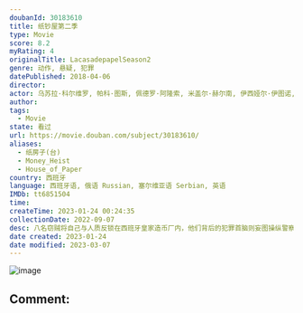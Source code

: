 ```yaml
---
doubanId: 30183610
title: 纸钞屋第二季
type: Movie
score: 8.2
myRating: 4
originalTitle: LacasadepapelSeason2
genre: 动作, 悬疑, 犯罪
datePublished: 2018-04-06
director: 
actor: 乌苏拉·科尔维罗, 帕科·图斯, 佩德罗·阿隆索, 米盖尔·赫尔南, 伊西娅尔·伊图诺, 恩里克·阿尔切, 玛利亚·佩德拉萨, 阿尔瓦罗·莫奇, 阿尔巴·弗洛雷斯, 海因米·洛伦特, 达尔科.佩里克
author: 
tags:
  - Movie
state: 看过
url: https://movie.douban.com/subject/30183610/
aliases:
  - 纸房子(台)
  - Money_Heist
  - House_of_Paper
country: 西班牙
language: 西班牙语, 俄语 Russian, 塞尔维亚语 Serbian, 英语
IMDb: tt6851504
time: 
createTime: 2023-01-24 00:24:35
collectionDate: 2022-09-07
desc: 八名窃贼将自己与人质反锁在西班牙皇家造币厂内，他们背后的犯罪首脑则妄图操纵警察实现自己的计划。
date created: 2023-01-24
date modified: 2023-03-07
---
```


![image](p2519345758.jpg)

Comment:
---
